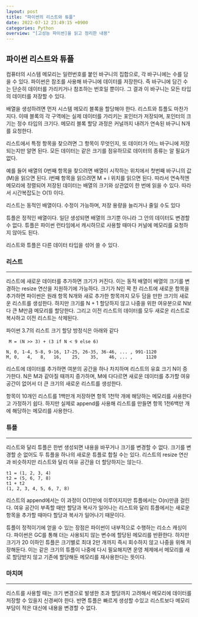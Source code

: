 ```yaml
---
layout: post
title: "파이썬의 리스트와 튜플"
date: 2022-07-12 23:49:15 +0900
categories: Python
overview: "[고성능 파이썬]을 읽고 정리한 내용"
---
```


## 파이썬 리스트와 튜플

컴퓨터의 시스템 메모리는 일련번호를 붙인 바구니의 집합으로, 각 바구니에는 수를 담을 수 있다. 파이썬은 참조를 사용해 바구니에 데이터를 저장한다. 즉 바구니에 담긴 수는 단순히 데이터를 가리키거나 참조하는 번호일 뿐이다. 그 결과 이 바구니는 모든 타입의 데이터를 저장할 수 있다.

배열을 생성하려면 먼저 시스템 메모리 블록을 할당해야 한다. 리스트와 튜플도 마찬가지다. 이때 블록의 각 구역에는 실제 데이터를 가리키는 포인터가 저장되며, 포인터의 크기는 정수 타입의 크기다. 메모리 블록 할당 과정은 커널까지 내려가 연속된 바구니 N개를 요청한다.

리스트에서 특정 항목을 찾으려면 그 항목이 무엇인지, 또 데이터가 어느 바구니에 저장되는지만 알면 된다. 모든 데이터는 같은 크기를 점유하므로 데이터의 종류는 알 필요가 없다.

예를 들어 배열의 0번째 항목을 찾으려면 배열이 시작하는 위치에서 첫번째 바구니의 값(M)을 읽으면 된다. i번째 항목을 읽으려면 M + i 위치를 읽으면 된다. 따라서 연속적엔 메모리에 정렬되어 저장된 데이터는 배열의 크기와 상관없이 한 번에 읽을 수 있다. 따라서 시간복잡도는 O(1) 이다.

리스트는 동적인 배열이다. 수정이 가능하며, 저장 용량을 늘리거나 줄일 수도 있다

튜플은 정적인 배열이다. 일단 생성되면 배열의 크기뿐 아니라 그 안의 데이터도 변경할 수 없다. 튜플은 파이썬 런타임에서 캐시하므로 사용할 때마다 커널에 메모리를 요청하지 않아도 된다.

리스트와 튜플은 다른 데이터 타입을 섞어 쓸 수 있다.

### 리스트

---

리스트에 새로운 데이터를 추가하면 크기가 커진다. 이는 동적 배열이 배열의 크기를 변경하는 resize 연산을 지원하기에 가능하다. 크기가 N인 꽉 찬 리스트에 새로운 항목을 추가하면 파이썬은 원래 항목 N개와 새로 추가한 항목까지 모두 담을 만한 크기의 새로운 리스트를 생성한다. 하지만 크기를 N + 1 할당하지 않고 나중을 위한 여유분으로 N보다 큰 M만큼 메모리를 할당한다. 그리고 이전 리스트의 데이터를 모두 새로운 리스트로 복사하고 이전 리스트는 삭제된다.

파이썬 3.7의 리스트 크기 할당 방정식은 아래와 같다

```
 M = (N >> 3) + (3 if N < 9 else 6)

N, 0, 1-4, 5-8, 9-16, 17-25, 26-35, 36-46, ... , 991-1120
M, 0,   4,   8,   16,    25,    35,    46, ... ,     1120
```

리스트에 데이터를 추가하면 여분의 공간을 하나 차지하며 리스트의 유효 크기 N이 증가한다. N은 M과 같아질 때까지 증가하며, M에 다다르면 새로운 데이터를 추가할 여유 공간이 없어서 더 큰 크기의 새로운 리스트를 생성한다.

항목이 10개인 리스트를 1백만개 저장하면 항목 1천막 개에 해당하는 메모리를 사용한다고 가정하기 쉽다. 하지만 실제로 append를 사용해 리스트를 만들면 항목 1천6백만 개에 해당하는 메모리를 사용한다.

### 튜플

---

리스트와 달리 튜플은 한번 생성되면 내용을 바꾸거나 크기를 변경할 수 없다. 크기를 변경할 순 없어도 두 튜플을 하나의 새로운 튜플로 합칠 수는 있다. 리스트의 resize 연산과 비슷하지만 리스트와 달리 여유 공간을 더 할당하지는 않는다.

```
t1 = (1, 2, 3, 4)
t2 = (5, 6, 7, 8)
t1 + t2
(1, 2, 3, 4, 5, 6, 7, 8)
```

리스트의 append에서는 이 과정이 O(1)만에 이루어지지만 튜플에서는 O(n)만큼 걸린다. 여유 공간이 부족할 때만 할당과 복사가 일어나는 리스트와 달리 튜플에서는 새로운 항목을 추가할 때마다 할당과 복사가 일어나기 때문이다.

튜플이 정적이기에 얻을 수 있는 장점은 파이썬이 내부적으로 수행하는 리소스 캐싱이다. 파이썬은 GC를 통해 더는 사용되지 않는 변수에 할당된 메모리를 반환한다. 하지만 크기가 20 이하인 튜플은 크기별로 최대 2만 개까지 즉시 회수하지 않고 나중을 위해 저장해둔다. 이는 같은 크기의 튜플이 나중에 다시 필요해지면 운영 체제에서 메모리를 새로 할당받지 않고 기존에 할당해둔 메모리를 재사용한다는 뜻이다.

### 마치며

---

리스트를 사용할 때는 크기 변경으로 발생한 초과 할당까지 고려해서 메모리에 데이터를 저장할 수 있을지 신경써야 한다. 반면 튜플은 빠르게 생성할 수있고 리스트보다 메모리 부담이 적은 대신에 내용을 변경할 수 없다.
